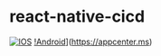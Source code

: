 # react-native-cicd
[![IOS](https://build.appcenter.ms/v0.1/apps/51a6aef8-b553-46f8-ba1d-149eac3189c4/branches/dev/badge)](https://appcenter.ms)
[!Android](https://build.appcenter.ms/v0.1/apps/2c1ba79c-7618-4ec4-af8e-61cbeccad691/branches/dev/badge)](https://appcenter.ms)
